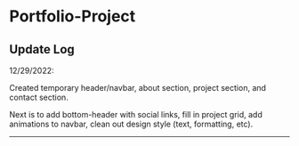 # Portfolio-Project

## Update Log
12/29/2022:

Created temporary header/navbar, about section, project section, and contact section. 

Next is to add bottom-header with social links, fill in project grid, add animations to navbar, clean out design style (text, formatting, etc).

------------
